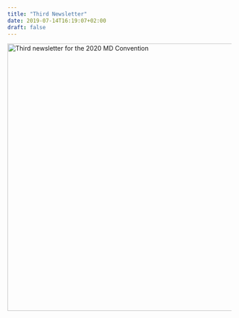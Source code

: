 ```yaml
---
title: "Third Newsletter"
date: 2019-07-14T16:19:07+02:00
draft: false
---
```


<div class="text-center">
    <img src="/docs/newsletter_03.png" width="600" alt="Third newsletter for the 2020 MD Convention" class="rounded img-fluid">
</div>
